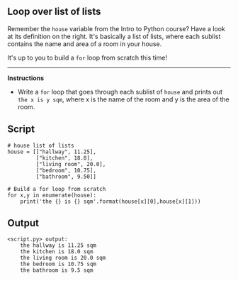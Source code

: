 ## Loop over list of lists

Remember the `house` variable from the Intro to Python course? Have a look at its definition on the right. It's basically a list of lists, where each sublist contains the name and area of a room in your house.

It's up to you to build a `for` loop from scratch this time!

<hr>

**Instructions**
* Write a `for` loop that goes through each sublist of `house` and prints out `the x is y sqm`, where x is the name of the room and y is the area of the room.

## Script
```
# house list of lists
house = [["hallway", 11.25],
         ["kitchen", 18.0],
         ["living room", 20.0],
         ["bedroom", 10.75],
         ["bathroom", 9.50]]

# Build a for loop from scratch
for x,y in enumerate(house):
    print('the {} is {} sqm'.format(house[x][0],house[x][1]))
```

## Output
```
<script.py> output:
    the hallway is 11.25 sqm
    the kitchen is 18.0 sqm
    the living room is 20.0 sqm
    the bedroom is 10.75 sqm
    the bathroom is 9.5 sqm
```
